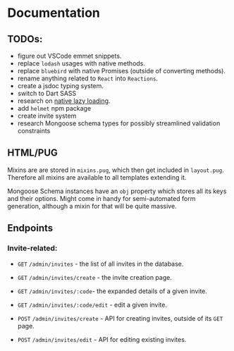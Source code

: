 # Documentation

## TODOs: 
- figure out VSCode emmet snippets.
- replace `lodash` usages with native methods.
- replace `bluebird` with native Promises (outside of converting methods).
- rename anything related to `React` into `Reactions`.
- create a jsdoc typing system.
- switch to Dart SASS
- research on [native lazy loading](https://caniuse.com/loading-lazy-attr).
- add `helmet` npm package
- create invite system
- research Mongoose schema types for possibly streamlined validation constraints

## HTML/PUG

Mixins are are stored in `mixins.pug`, which then get included in `layout.pug`. Therefore all mixins are available to all templates extending it.

Mongoose Schema instances have an `obj` property which stores all its keys and their options. Might come in handy for semi-automated form generation, although a mixin for that will be quite massive.

<!-- ## CSS -->
<!-- ## JS -->
<!-- ## Database -->

## Endpoints

### Invite-related:

- `GET` `/admin/invites` - the list of all invites in the database.
- `GET` `/admin/invites/create` - the invite creation page.
- `GET` `/admin/invites/:code`- the expanded details of a given invite.
- `GET` `/admin/invites/:code/edit` - edit a given invite.

- `POST` `/admin/invites/create` - API for creating invites, outside of its `GET` page.
- `POST` `/admin/invites/edit` - API for editing existing invites.
